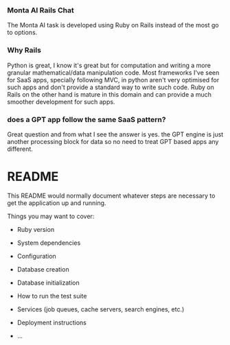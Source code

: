### Monta AI Rails Chat

The Monta AI task is developed using Ruby on Rails instead of the most go to options.

### Why Rails

Python is great, I know it's great but for computation and writing a more granular mathematical/data manipulation code.
Most frameworks I've seen for SaaS apps, specially following MVC, in python aren't very optimised for such apps and don't provide a standard way to write such code. Ruby on Rails on the other hand is mature in this domain and can provide a much smoother development for such apps.

### does a GPT app follow the same SaaS pattern?
Great question and from what I see the answer is yes. the GPT engine is just another processing block for data so no need to treat GPT based apps any different.

# README

This README would normally document whatever steps are necessary to get the
application up and running.

Things you may want to cover:

* Ruby version

* System dependencies

* Configuration

* Database creation

* Database initialization

* How to run the test suite

* Services (job queues, cache servers, search engines, etc.)

* Deployment instructions

* ...
